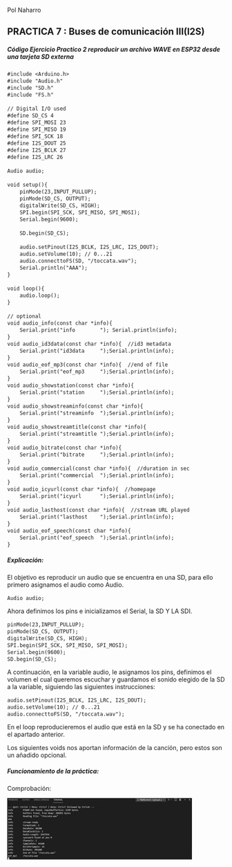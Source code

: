 Pol Naharro
## PRACTICA 7 : Buses de comunicación III(I2S)

##### Código Ejercicio Practico 2 reproducir un archivo WAVE en ESP32 desde una tarjeta SD externa
```
#include <Arduino.h>
#include "Audio.h"
#include "SD.h"
#include "FS.h"

// Digital I/O used
#define SD_CS 4
#define SPI_MOSI 23
#define SPI_MISO 19
#define SPI_SCK 18
#define I2S_DOUT 25
#define I2S_BCLK 27
#define I2S_LRC 26

Audio audio;

void setup(){
    pinMode(23,INPUT_PULLUP);
    pinMode(SD_CS, OUTPUT);
    digitalWrite(SD_CS, HIGH);
    SPI.begin(SPI_SCK, SPI_MISO, SPI_MOSI);
    Serial.begin(9600);

    SD.begin(SD_CS);

    audio.setPinout(I2S_BCLK, I2S_LRC, I2S_DOUT);
    audio.setVolume(10); // 0...21
    audio.connecttoFS(SD, "/toccata.wav");
    Serial.println("AAA");
}

void loop(){
    audio.loop();
}

// optional
void audio_info(const char *info){
    Serial.print("info        "); Serial.println(info);
}
void audio_id3data(const char *info){  //id3 metadata
    Serial.print("id3data     ");Serial.println(info);
}
void audio_eof_mp3(const char *info){  //end of file
    Serial.print("eof_mp3     ");Serial.println(info);
}
void audio_showstation(const char *info){
    Serial.print("station     ");Serial.println(info);
}
void audio_showstreaminfo(const char *info){
    Serial.print("streaminfo  ");Serial.println(info);
}
void audio_showstreamtitle(const char *info){
    Serial.print("streamtitle ");Serial.println(info);
}
void audio_bitrate(const char *info){
    Serial.print("bitrate     ");Serial.println(info);
}
void audio_commercial(const char *info){  //duration in sec
    Serial.print("commercial  ");Serial.println(info);
}
void audio_icyurl(const char *info){  //homepage
    Serial.print("icyurl      ");Serial.println(info);
}
void audio_lasthost(const char *info){  //stream URL played
    Serial.print("lasthost    ");Serial.println(info);
}
void audio_eof_speech(const char *info){
    Serial.print("eof_speech  ");Serial.println(info);
}
```
##### Explicación:

El objetivo es reproducir un audio que se encuentra en una SD, para ello primero asignamos el audio como Audio.
```
Audio audio;
```
Ahora definimos los pins e inicializamos el Serial, la SD Y LA SDI.
```
pinMode(23,INPUT_PULLUP);
pinMode(SD_CS, OUTPUT);
digitalWrite(SD_CS, HIGH);
SPI.begin(SPI_SCK, SPI_MISO, SPI_MOSI);
Serial.begin(9600);
SD.begin(SD_CS);
```
A continuación, en la variable audio, le asignamos los pins, definimos el volumen el cual queremos escuchar y guardamos el sonido elegido de la SD a la variable, siguiendo las siguientes instrucciones:
```
audio.setPinout(I2S_BCLK, I2S_LRC, I2S_DOUT);
audio.setVolume(10); // 0...21
audio.connecttoFS(SD, "/toccata.wav");
```
En el loop reproducieremos el audio que está en la SD y se ha conectado en el apartado anterior.

Los siguientes voids nos aportan información de la canción, pero estos son un añadido opcional.

##### Funcionamiento de la práctica:

Comprobación:

![alt text](p7-2.jpg)